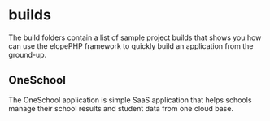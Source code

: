 # builds
The build folders contain a list of sample project builds that shows you how can use the elopePHP framework to quickly build an application from the ground-up.

## OneSchool
The OneSchool application is simple SaaS application that helps schools manage their school results and student data from one cloud base. 